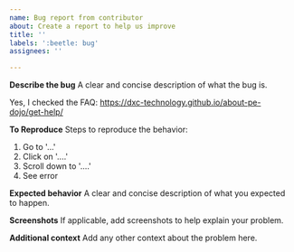 ```yaml
---
name: Bug report from contributor
about: Create a report to help us improve
title: ''
labels: ':beetle: bug'
assignees: ''

---
```


**Describe the bug**
A clear and concise description of what the bug is.

Yes, I checked the FAQ: https://dxc-technology.github.io/about-pe-dojo/get-help/

**To Reproduce**
Steps to reproduce the behavior:
1. Go to '...'
2. Click on '....'
3. Scroll down to '....'
4. See error

**Expected behavior**
A clear and concise description of what you expected to happen.

**Screenshots**
If applicable, add screenshots to help explain your problem.

**Additional context**
Add any other context about the problem here.
